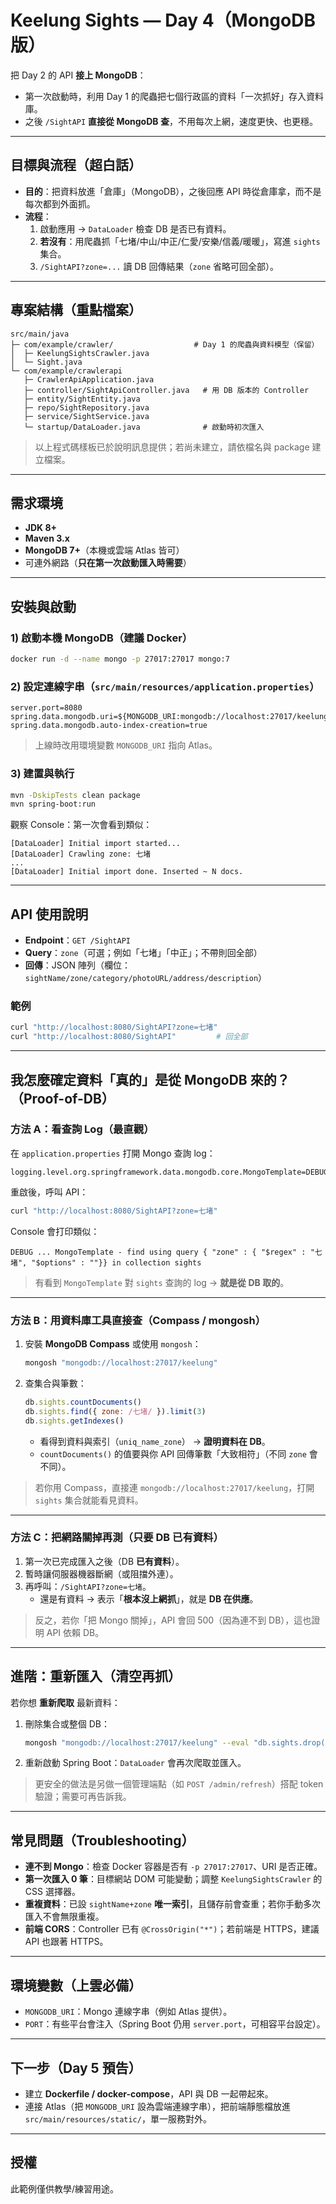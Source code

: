 # Keelung Sights — Day 4（MongoDB 版）

把 Day 2 的 API **接上 MongoDB**：
- 第一次啟動時，利用 Day 1 的爬蟲把七個行政區的資料「一次抓好」存入資料庫。
- 之後 `/SightAPI` **直接從 MongoDB 查**，不用每次上網，速度更快、也更穩。

---

## 目標與流程（超白話）

- **目的**：把資料放進「倉庫」（MongoDB），之後回應 API 時從倉庫拿，而不是每次都到外面抓。
- **流程**：
  1) 啟動應用 → `DataLoader` 檢查 DB 是否已有資料。
  2) **若沒有**：用爬蟲抓「七堵/中山/中正/仁愛/安樂/信義/暖暖」，寫進 `sights` 集合。
  3) `/SightAPI?zone=...` 讀 DB 回傳結果（`zone` 省略可回全部）。

---

## 專案結構（重點檔案）

```
src/main/java
├─ com/example/crawler/                  # Day 1 的爬蟲與資料模型（保留）
│  ├─ KeelungSightsCrawler.java
│  └─ Sight.java
└─ com/example/crawlerapi
   ├─ CrawlerApiApplication.java
   ├─ controller/SightApiController.java   # 用 DB 版本的 Controller
   ├─ entity/SightEntity.java
   ├─ repo/SightRepository.java
   ├─ service/SightService.java
   └─ startup/DataLoader.java              # 啟動時初次匯入
```

> 以上程式碼樣板已於說明訊息提供；若尚未建立，請依檔名與 package 建立檔案。

---

## 需求環境

- **JDK 8+**
- **Maven 3.x**
- **MongoDB 7+**（本機或雲端 Atlas 皆可）
- 可連外網路（**只在第一次啟動匯入時需要**）

---

## 安裝與啟動

### 1) 啟動本機 MongoDB（建議 Docker）
```bash
docker run -d --name mongo -p 27017:27017 mongo:7
```

### 2) 設定連線字串（`src/main/resources/application.properties`）
```properties
server.port=8080
spring.data.mongodb.uri=${MONGODB_URI:mongodb://localhost:27017/keelung}
spring.data.mongodb.auto-index-creation=true
```
> 上線時改用環境變數 `MONGODB_URI` 指向 Atlas。

### 3) 建置與執行
```bash
mvn -DskipTests clean package
mvn spring-boot:run
```
觀察 Console：第一次會看到類似：
```
[DataLoader] Initial import started...
[DataLoader] Crawling zone: 七堵
...
[DataLoader] Initial import done. Inserted ~ N docs.
```

---

## API 使用說明

- **Endpoint**：`GET /SightAPI`
- **Query**：`zone`（可選；例如「七堵」「中正」；不帶則回全部）
- **回傳**：JSON 陣列（欄位：`sightName/zone/category/photoURL/address/description`）

### 範例
```bash
curl "http://localhost:8080/SightAPI?zone=七堵"
curl "http://localhost:8080/SightAPI"         # 回全部
```

---

## 我怎麼確定資料「真的」是從 MongoDB 來的？（Proof-of-DB）

### 方法 A：看查詢 Log（最直觀）
在 `application.properties` 打開 Mongo 查詢 log：
```properties
logging.level.org.springframework.data.mongodb.core.MongoTemplate=DEBUG
```
重啟後，呼叫 API：
```bash
curl "http://localhost:8080/SightAPI?zone=七堵"
```
Console 會打印類似：
```
DEBUG ... MongoTemplate - find using query { "zone" : { "$regex" : "七堵", "$options" : ""}} in collection sights
```
> 有看到 `MongoTemplate` 對 `sights` 查詢的 log → **就是從 DB 取的**。

---

### 方法 B：用資料庫工具直接查（Compass / mongosh）
1) 安裝 **MongoDB Compass** 或使用 `mongosh`：
   ```bash
   mongosh "mongodb://localhost:27017/keelung"
   ```
2) 查集合與筆數：
   ```js
   db.sights.countDocuments()
   db.sights.find({ zone: /七堵/ }).limit(3)
   db.sights.getIndexes()
   ```
   - 看得到資料與索引（`uniq_name_zone`） → **證明資料在 DB**。
   - `countDocuments()` 的值要與你 API 回傳筆數「大致相符」（不同 `zone` 會不同）。

> 若你用 Compass，直接連 `mongodb://localhost:27017/keelung`，打開 `sights` 集合就能看見資料。

---

### 方法 C：把網路關掉再測（只要 DB 已有資料）
1) 第一次已完成匯入之後（DB **已有資料**）。
2) 暫時讓伺服器機器斷網（或阻擋外連）。
3) 再呼叫：`/SightAPI?zone=七堵`。  
   - 還是有資料 → 表示「**根本沒上網抓**」，就是 **DB 在供應**。

> 反之，若你「把 Mongo 關掉」，API 會回 500（因為連不到 DB），這也證明 API 依賴 DB。

---

## 進階：重新匯入（清空再抓）

若你想 **重新爬取** 最新資料：
1) 刪除集合或整個 DB：
   ```bash
   mongosh "mongodb://localhost:27017/keelung" --eval "db.sights.drop()"
   ```
2) 重新啟動 Spring Boot：`DataLoader` 會再次爬取並匯入。

> 更安全的做法是另做一個管理端點（如 `POST /admin/refresh`）搭配 token 驗證；需要可再告訴我。

---

## 常見問題（Troubleshooting）

- **連不到 Mongo**：檢查 Docker 容器是否有 `-p 27017:27017`、URI 是否正確。  
- **第一次匯入 0 筆**：目標網站 DOM 可能變動；調整 `KeelungSightsCrawler` 的 CSS 選擇器。  
- **重複資料**：已設 `sightName+zone` **唯一索引**，且儲存前會查重；若你手動多次匯入不會無限重複。  
- **前端 CORS**：Controller 已有 `@CrossOrigin("*")`；若前端是 HTTPS，建議 API 也跟著 HTTPS。

---

## 環境變數（上雲必備）

- `MONGODB_URI`：Mongo 連線字串（例如 Atlas 提供）。
- `PORT`：有些平台會注入（Spring Boot 仍用 `server.port`，可相容平台設定）。

---

## 下一步（Day 5 預告）
- 建立 **Dockerfile / docker-compose**，API 與 DB 一起帶起來。
- 連接 Atlas（把 `MONGODB_URI` 設為雲端連線字串），把前端靜態檔放進 `src/main/resources/static/`，單一服務對外。

---

## 授權
此範例僅供教學/練習用途。
